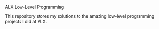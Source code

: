 ALX Low-Level Programming

This repository stores my solutions to the amazing low-level programming projects I did at ALX.
